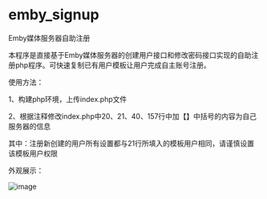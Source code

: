 # emby_signup
Emby媒体服务器自助注册

本程序是直接基于Emby媒体服务器的创建用户接口和修改密码接口实现的自助注册php程序。可快速复制已有用户模板让用户完成自主账号注册。

使用方法：

1、构建php环境，上传index.php文件

2、根据注释修改index.php中20、21、40、157行中加【】中括号的内容为自己服务器的信息

其中：注册新创建的用户所有设置都与21行所填入的模板用户相同，请谨慎设置该模板用户权限

外观展示：

![image](https://github.com/onelxzy/emby_signup/assets/64464802/e3d2cdf3-c5b1-407e-ac6d-066448dba980)
